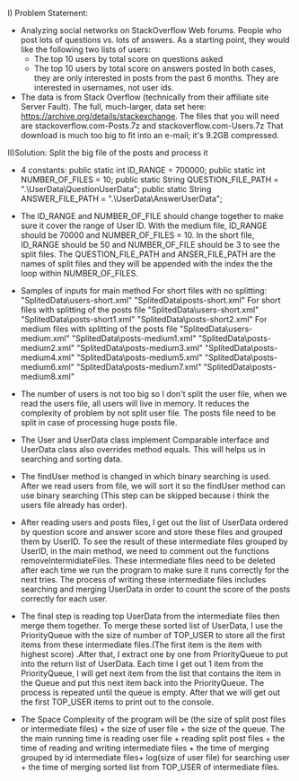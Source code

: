  I) Problem Statement:
- Analyzing social networks on StackOverflow Web forums. People who post lots of questions vs. lots of answers.  As a starting point, they would like the following two lists of users:
	+ The top 10 users by total score on questions asked
	+ The top 10 users by total score on answers posted
	In both cases, they are only interested in posts from the past 6 months.
They are interested in usernames, not user ids.
- The data is from Stack Overflow (technically from their affiliate site Server Fault). The full, much-larger, data set here: https://archive.org/details/stackexchange. The files that you will need are stackoverflow.com-Posts.7z and stackoverflow.com-Users.7z That download is much too big to fit into an e-mail; it's 9.2GB compressed.

II)Solution: Split the big file of the posts and process it
 - 4 constants:
    public static int ID_RANGE = 700000;
	public static int NUMBER_OF_FILES = 10;
	public static String QUESTION_FILE_PATH = ".\\UserData\\QuestionUserData";
	public static String ANSWER_FILE_PATH = ".\\UserData\\AnswerUserData";
- The ID_RANGE and NUMBER_OF_FILE should change together to make sure it cover the range of User ID. With the medium file, ID_RANGE should be 70000 and NUMBER_OF_FILES = 10. In the short file, ID_RANGE should be 50 and NUMBER_OF_FILE should be 3 to see the split files. The QUESTION_FILE_PATH and ANSER_FILE_PATH are the names of split files and they will be appended with the index the the loop within NUMBER_OF_FILES.
- Samples of inputs for main method
For short files with no splitting:
"SplitedData\users-short.xml"
"SplitedData\posts-short.xml"
For short files with splitting of the posts file
"SplitedData\users-short.xml"
"SplitedData\posts-short1.xml"
"SplitedData\posts-short2.xml"
For medium files with splitting of the posts file
"SplitedData\users-medium.xml"
"SplitedData\posts-medium1.xml"
"SplitedData\posts-medium2.xml"
"SplitedData\posts-medium3.xml"
"SplitedData\posts-medium4.xml"
"SplitedData\posts-medium5.xml"
"SplitedData\posts-medium6.xml"
"SplitedData\posts-medium7.xml"
"SplitedData\posts-medium8.xml"

- The number of users is not too big so I don't split the user file, when we read the users file, all users will live in memory. It reduces the complexity of problem by not split user file. The posts file need to be split in case of processing huge posts file.
- The User and UserData class implement Comparable interface and UserData class also overrides method equals. This will helps us in searching and sorting data.
- The findUser method is changed in which binary searching is used. After we read users from file, we will sort it so the findUser method can use binary searching (This step can be skipped because i think the users file already has order). 
- After reading users and posts files, I get out the list of UserData ordered by question score and answer score and store these files and grouped them by UserID. To see the result of these intermediate files grouped by UserID, in the main method, we need to comment out the functions removeIntermidiateFiles. These intermediate files need to be deleted after each time we run the program to make sure it runs correctly for the next tries. The process of writing these intermediate files includes searching and merging UserData in order to count the score of the posts correctly for each user.
- The final step is reading top UserData from the intermediate files then merge them together. To merge these sorted list of UserData, I use the PriorityQueue with the size of number of TOP_USER to store all the first items from these intermediate files.(The first item is the item with highest score) .After that, I extract one by one from PriorityQueue to put into the return list of UserData. Each time I get out 1 item from the PriorityQueue, I will get next item from the list that contains the item in the Queue and put this next item back into the PriorityQueue. The process is repeated until the queue is empty. After that we will get out the first TOP_USER items to print out to the console.
- The Space Complexity of the program will be (the size of split post files  or intermediate files) + the size of user file + the size of the queue. The the main running time is reading user file + reading split post files + the time of reading and writing intermediate files + the time of merging grouped by id intermediate files+ log(size of user file) for searching user + the time of merging sorted list from TOP_USER of intermediate files.

